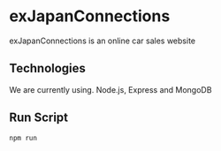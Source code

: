 # exJapanConnections
 exJapanConnections is an online car sales website

## Technologies
We are currently using.
    Node.js, Express and MongoDB
    
## Run Script
    npm run 
    

    
